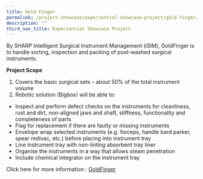 ```yaml
---
title: Gold Finger
permalink: /project-showcase/experiential-showcase-project/gold-finger/
description: ""
third_nav_title: Experiential Showcase Project
---
```

By SHARP Intelligent Surgical Instrument Management (iSIM), GoldFinger is to handle sorting, inspection and packing of post-washed surgical instruments.

**Project Scope**
1. Covers the basic surgical sets – about 50% of the total instrument volume
2. Robotic solution (Bigbox) will be able to:
* Inspect and perform defect checks on the instruments for cleanliness, rust and dirt, non-aligned jaws and shaft, stiffness, functionality and completeness of parts
* Flag for replacement if there are faulty or missing instruments
* Envelope wrap selected instruments (e.g. forceps, handle bard parker, spear redivac, etc.) before placing into instrument tray
* Line instrument tray with non-linting absorbent tray liner
* Organise the instruments in a way that allows steam penetration
* Include chemical integrator on the instrument tray

Click here for more information : [GoldFinger](/files/information%20on%20bigbox%20goldfinger.pdf)